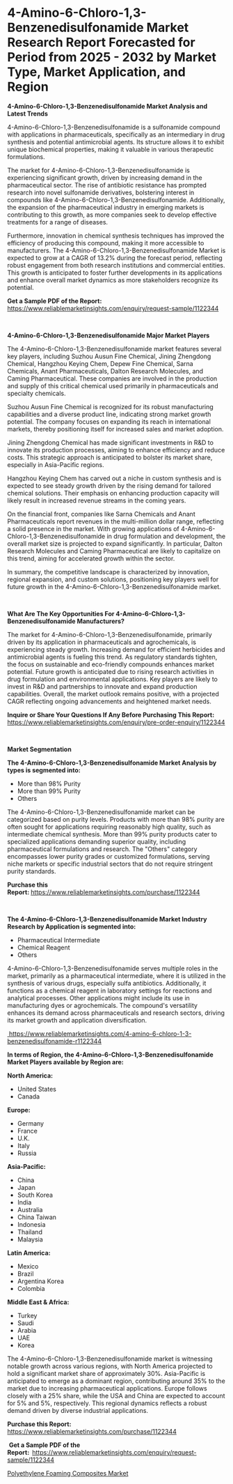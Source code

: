 <p><h1>4-Amino-6-Chloro-1,3-Benzenedisulfonamide Market Research Report Forecasted for Period from 2025 -  2032 by Market Type, Market Application, and Region</h1></p><p><strong>4-Amino-6-Chloro-1,3-Benzenedisulfonamide Market Analysis and Latest Trends</strong></p>
<p><p>4-Amino-6-Chloro-1,3-Benzenedisulfonamide is a sulfonamide compound with applications in pharmaceuticals, specifically as an intermediary in drug synthesis and potential antimicrobial agents. Its structure allows it to exhibit unique biochemical properties, making it valuable in various therapeutic formulations.</p><p>The market for 4-Amino-6-Chloro-1,3-Benzenedisulfonamide is experiencing significant growth, driven by increasing demand in the pharmaceutical sector. The rise of antibiotic resistance has prompted research into novel sulfonamide derivatives, bolstering interest in compounds like 4-Amino-6-Chloro-1,3-Benzenedisulfonamide. Additionally, the expansion of the pharmaceutical industry in emerging markets is contributing to this growth, as more companies seek to develop effective treatments for a range of diseases.</p><p>Furthermore, innovation in chemical synthesis techniques has improved the efficiency of producing this compound, making it more accessible to manufacturers. The 4-Amino-6-Chloro-1,3-Benzenedisulfonamide Market is expected to grow at a CAGR of 13.2% during the forecast period, reflecting robust engagement from both research institutions and commercial entities. This growth is anticipated to foster further developments in its applications and enhance overall market dynamics as more stakeholders recognize its potential.</p></p>
<p><strong>Get a Sample PDF of the Report:&nbsp;</strong> <a href="https://www.reliablemarketinsights.com/enquiry/request-sample/1122344?utm_campaign=3291&utm_medium=2&utm_source=Github&utm_content=ia&utm_term=04042025&utm_id=4-amino-6-chloro-13-benzenedisulfonamide">https://www.reliablemarketinsights.com/enquiry/request-sample/1122344</a></p>
<p>&nbsp;</p>
<p><strong>4-Amino-6-Chloro-1,3-Benzenedisulfonamide Major Market Players</strong></p>
<p><p>The 4-Amino-6-Chloro-1,3-Benzenedisulfonamide market features several key players, including Suzhou Ausun Fine Chemical, Jining Zhengdong Chemical, Hangzhou Keying Chem, Depew Fine Chemical, Sarna Chemicals, Anant Pharmaceuticals, Dalton Research Molecules, and Caming Pharmaceutical. These companies are involved in the production and supply of this critical chemical used primarily in pharmaceuticals and specialty chemicals.</p><p>Suzhou Ausun Fine Chemical is recognized for its robust manufacturing capabilities and a diverse product line, indicating strong market growth potential. The company focuses on expanding its reach in international markets, thereby positioning itself for increased sales and market adoption.</p><p>Jining Zhengdong Chemical has made significant investments in R&D to innovate its production processes, aiming to enhance efficiency and reduce costs. This strategic approach is anticipated to bolster its market share, especially in Asia-Pacific regions.</p><p>Hangzhou Keying Chem has carved out a niche in custom synthesis and is expected to see steady growth driven by the rising demand for tailored chemical solutions. Their emphasis on enhancing production capacity will likely result in increased revenue streams in the coming years.</p><p>On the financial front, companies like Sarna Chemicals and Anant Pharmaceuticals report revenues in the multi-million dollar range, reflecting a solid presence in the market. With growing applications of 4-Amino-6-Chloro-1,3-Benzenedisulfonamide in drug formulation and development, the overall market size is projected to expand significantly. In particular, Dalton Research Molecules and Caming Pharmaceutical are likely to capitalize on this trend, aiming for accelerated growth within the sector.</p><p>In summary, the competitive landscape is characterized by innovation, regional expansion, and custom solutions, positioning key players well for future growth in the 4-Amino-6-Chloro-1,3-Benzenedisulfonamide market.</p></p>
<p>&nbsp;</p>
<p><strong>What Are The Key Opportunities For 4-Amino-6-Chloro-1,3-Benzenedisulfonamide Manufacturers?</strong></p>
<p><p>The market for 4-Amino-6-Chloro-1,3-Benzenedisulfonamide, primarily driven by its application in pharmaceuticals and agrochemicals, is experiencing steady growth. Increasing demand for efficient herbicides and antimicrobial agents is fueling this trend. As regulatory standards tighten, the focus on sustainable and eco-friendly compounds enhances market potential. Future growth is anticipated due to rising research activities in drug formulation and environmental applications. Key players are likely to invest in R&D and partnerships to innovate and expand production capabilities. Overall, the market outlook remains positive, with a projected CAGR reflecting ongoing advancements and heightened market needs.</p></p>
<p><strong>Inquire or Share Your Questions If Any Before Purchasing This Report:</strong> <a href="https://www.reliablemarketinsights.com/enquiry/pre-order-enquiry/1122344?utm_campaign=3291&utm_medium=2&utm_source=Github&utm_content=ia&utm_term=04042025&utm_id=4-amino-6-chloro-13-benzenedisulfonamide">https://www.reliablemarketinsights.com/enquiry/pre-order-enquiry/1122344</a></p>
<p>&nbsp;</p>
<p><strong>Market Segmentation</strong></p>
<p><strong>The 4-Amino-6-Chloro-1,3-Benzenedisulfonamide Market Analysis by types is segmented into:</strong></p>
<p><ul><li>More than 98% Purity</li><li>More than 99% Purity</li><li>Others</li></ul></p>
<p><p>The 4-Amino-6-Chloro-1,3-Benzenedisulfonamide market can be categorized based on purity levels. Products with more than 98% purity are often sought for applications requiring reasonably high quality, such as intermediate chemical synthesis. More than 99% purity products cater to specialized applications demanding superior quality, including pharmaceutical formulations and research. The "Others" category encompasses lower purity grades or customized formulations, serving niche markets or specific industrial sectors that do not require stringent purity standards.</p></p>
<p><strong>Purchase this Report:&nbsp;</strong><a href="https://www.reliablemarketinsights.com/purchase/1122344?utm_campaign=3291&utm_medium=2&utm_source=Github&utm_content=ia&utm_term=04042025&utm_id=4-amino-6-chloro-13-benzenedisulfonamide">https://www.reliablemarketinsights.com/purchase/1122344</a></p>
<p>&nbsp;</p>
<p><strong>The 4-Amino-6-Chloro-1,3-Benzenedisulfonamide Market Industry Research by Application is segmented into:</strong></p>
<p><ul><li>Pharmaceutical Intermediate</li><li>Chemical Reagent</li><li>Others</li></ul></p>
<p><p>4-Amino-6-Chloro-1,3-Benzenedisulfonamide serves multiple roles in the market, primarily as a pharmaceutical intermediate, where it is utilized in the synthesis of various drugs, especially sulfa antibiotics. Additionally, it functions as a chemical reagent in laboratory settings for reactions and analytical processes. Other applications might include its use in manufacturing dyes or agrochemicals. The compound's versatility enhances its demand across pharmaceuticals and research sectors, driving its market growth and application diversification.</p></p>
<p><a href="https://www.reliablemarketinsights.com/4-amino-6-chloro-1-3-benzenedisulfonamide-r1122344?utm_campaign=3291&utm_medium=2&utm_source=Github&utm_content=ia&utm_term=04042025&utm_id=4-amino-6-chloro-13-benzenedisulfonamide">&nbsp;https://www.reliablemarketinsights.com/4-amino-6-chloro-1-3-benzenedisulfonamide-r1122344</a></p>
<p><strong>In terms of Region, the 4-Amino-6-Chloro-1,3-Benzenedisulfonamide Market Players available by Region are:</strong></p>
<p>
    <p> <strong> North America: </strong>
        <ul>
            <li>United States</li>
            <li>Canada</li>
        </ul>
        </p> 
    <p> <strong> Europe: </strong>
        <ul>
            <li>Germany</li>
            <li>France</li>
            <li>U.K.</li>
            <li>Italy</li>
            <li>Russia</li>
        </ul>
        </p> 
    <p> <strong> Asia-Pacific: </strong>
        <ul>
            <li>China</li>
            <li>Japan</li>
            <li>South Korea</li>
            <li>India</li>
            <li>Australia</li>
            <li>China Taiwan</li>
            <li>Indonesia</li>
            <li>Thailand</li>
            <li>Malaysia</li>
        </ul>
        </p> 
    <p> <strong> Latin America: </strong>
        <ul>
            <li>Mexico</li>
            <li>Brazil</li>
            <li>Argentina Korea</li>
            <li>Colombia</li>
        </ul>
        </p> 
    <p> <strong> Middle East & Africa: </strong>
        <ul>
            <li>Turkey</li>
            <li>Saudi</li>
            <li>Arabia</li>
            <li>UAE</li>
            <li>Korea</li>
        </ul>
    </p>
    </p>
<p><p>The 4-Amino-6-Chloro-1,3-Benzenedisulfonamide market is witnessing notable growth across various regions, with North America projected to hold a significant market share of approximately 30%. Asia-Pacific is anticipated to emerge as a dominant region, contributing around 35% to the market due to increasing pharmaceutical applications. Europe follows closely with a 25% share, while the USA and China are expected to account for 5% and 5%, respectively. This regional dynamics reflects a robust demand driven by diverse industrial applications.</p></p>
<p><strong>Purchase this Report: </strong><a href="https://www.reliablemarketinsights.com/purchase/1122344?utm_campaign=3291&utm_medium=2&utm_source=Github&utm_content=ia&utm_term=04042025&utm_id=4-amino-6-chloro-13-benzenedisulfonamide">https://www.reliablemarketinsights.com/purchase/1122344</a></p>
<p>&nbsp;<strong>Get a Sample PDF of the Report:&nbsp;&nbsp;</strong><a href="https://www.reliablemarketinsights.com/enquiry/request-sample/1122344?utm_campaign=3291&utm_medium=2&utm_source=Github&utm_content=ia&utm_term=04042025&utm_id=4-amino-6-chloro-13-benzenedisulfonamide">https://www.reliablemarketinsights.com/enquiry/request-sample/1122344</a></p>
<p><strong></strong></p>
<p><p><a href="https://github.com/ijffseandy/Market-Research-Report-List-1/blob/main/polyethylene-foaming-composites-market.md?utm_campaign=3291&utm_medium=2&utm_source=Github&utm_content=ia&utm_term=04042025&utm_id=4-amino-6-chloro-13-benzenedisulfonamide">Polyethylene Foaming Composites Market</a></p></p>